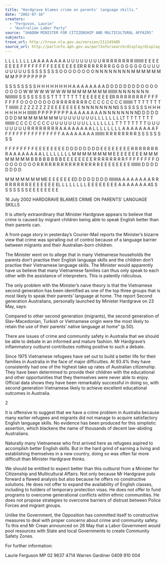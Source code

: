 ```yaml
---
title: "Hardgrave blames crime on parents' language skills."
date: "2002-07-16"
creators:
  - "Ferguson, Laurie"
  - "Australian Labor Party"
source: "SHADOW MINISTER FOR CITIZENSHIP AND MULTICULTURAL AFFAIRS"
subjects:
trove_url: http://trove.nla.gov.au/version/211245405
source_url: http://parlinfo.aph.gov.au/parlInfo/search/display/display.w3p;query=Id%3A%22media/pressrel/JCZ66%22
---
```


 L L L L L L L LA A A A A A A A U U U U U U U U R R R R R R R R IIIIIIII E E E E E E E E        F F F F F F F F E E E E E E E ER R R R R R R R G G G G G G G G U U U U U U U U S S S S S S S S O O O O O O O O N N N N N N N N         M M M M M M M M P P P P P P P P

 S S S S S S S S H H H H H H H H A A A A A A A A D D D D D D D D O O O O O O O O W W W W W W W W         M M M M M M M M IIIIIIII N N N N N N N NIIIIIIII S S S S S S S S T T T T T T T T E E E E E E E ER R R R R R R R         F F F F F F F F O O O O O O O O R R R R R R R R         C C C C C C C C IIIIIIII T T T T T T T T IIIIIIII Z Z Z Z Z Z Z Z E E E E E E E E N N N N N N N NS S S S S S S S H H H H H H H H IIIIIIII P P P P P P P P         A A A A A A A A N N N N N N N ND D D D D D D D M M M M M M M M U U U U U U U U L L L L L L L LT T T T T T T T IIIIIIII C C C C C C C C U U U U U U U U L L L L L L L L T T T T T T T T U U U U U U U U R R R R R R R R A A A A A A A A L L L L L L L L         A A A A A A A A F F F F F F F F F F F F F F F F A A A A A A A A IIIIIIII R R R R R R R R S S S S S S S S

 F F F F F F F F E E E E E E E E D D D D D D D D E E E E E E E E R R R R R R R R A A A A A A A A L L L L L L L L         M M M M M M M M E E E E E E E E M M M M M M M M B B B B B B B B E E E E E E E E R R R R R R R R         F F F F F F F F O O O O O O O O R R R R R R R R         R R R R R R R R E E E E E E E E IIIIIIII D D D D D D D D

 M M M M M M M ME E E E E E E ED D D D D D D D IIIIIIIIA A A A A A A A        R R R R R R R R E E E E E E E EL L L L L L L L E E E E E E E E A A A A A A A AS S S S S S S S E E E E E E E E

 16 July 2002 HARDGRAVE BLAMES CRIME ON PARENTS’ LANGUAGE SKILLS

 It is utterly extraordinary that Minister Hardgrave appears to believe that crime is caused by migrant children being able to speak English better than their parents can.

 A front-page story in yesterday’s Courier-Mail reports the Minister’s bizarre view that crime was spiralling out of control because of a language barrier between migrants and their Australian-born children.

 The Minister went on to allege that in many Vietnamese households the parents don’t practise their English language skills and the children don’t practise their Vietnamese language skills. The Minister would apparently have us believe that many Vietnamese families can thus only speak to each other with the assistance of interpreters. This is patently ridiculous.

 The only problem with the Minister’s naive theory is that the Vietnamese second generation has been identified as one of the top three groups that is most likely to speak their parents’ language at home. The report Second generation Australians, personally launched by Minister Hardgrave on 23 May, says:

 Compared to other second generation (migrants), the second generation of Slav-Macedonian, Turkish or Vietnamese origin were the most likely to retain the use of their parents’ native language at home” (p.50).

 There are issues of crime and community safety in Australia that we should be able to debate in an informed and mature fashion. Mr Hardgrave’s inflammatory outburst contributes nothing positive to such a debate.

 Since 1975 Vietnamese refugees have set out to build a better life for their families in Australia in the face of major difficulties. At 93.4% they have consistently had one of the highest take up rates of Australian citizenship. They have been determined to provide their children with the educational and other opportunities that they themselves were never able to enjoy. Official data shows they have been remarkably successful in doing so, with second generation Vietnamese likely to achieve excellent educational outcomes in Australia.

 2

 It is offensive to suggest that we have a crime problem in Australia because many earlier refugees and migrants did not manage to acquire satisfactory English language skills. No evidence has been produced for this simplistic assertion, which blackens the name of thousands of decent law-abiding Australians.

 Naturally many Vietnamese who first arrived here as refugees aspired to accomplish better English skills. But in the hard grind of earning a living and establishing themselves in a new country, doing so was often far more difficult than Minister Hardgrave thinks.

 We should be entitled to expect better than this outburst from a Minister for Citizenship and Multicultural Affairs. Not only because Mr Hardgrave puts forward a flawed analysis but also because he offers no constructive solutions. He does not offer to expand the availability of English classes, including to holders of temporary protection visas. He does not offer to fund programs to overcome generational conflicts within ethnic communities. He does not propose strategies to overcome barriers of distrust between Police Forces and migrant groups.

 Unlike the Government, the Opposition has committed itself to constructive measures to deal with proper concerns about crime and community safety. To this end Mr Crean announced on 26 May that a Labor Government would pool resources with State and local Governments to create Community Safety Zones.

 For further information:

 Laurie Ferguson MP 02 9637 4714 Warren Gardiner 0409 910 004

